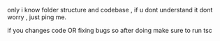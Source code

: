 only i know folder structure and codebase , if u dont understand it dont worry , just ping me.

if you changes code OR fixing bugs  so after doing make sure to run tsc